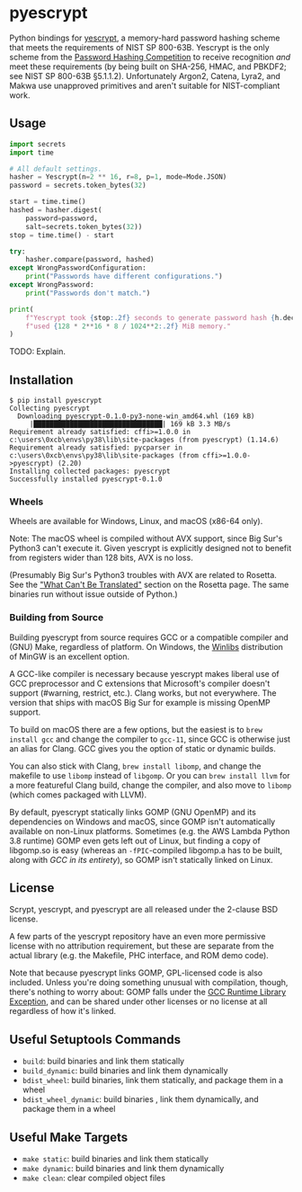 # pyescrypt
Python bindings for [yescrypt](https://github.com/openwall/yescrypt), a memory-hard password hashing scheme that meets the requirements of NIST SP 800-63B. Yescrypt is the only scheme from the [Password Hashing Competition](https://www.password-hashing.net/) to receive recognition *and* meet these requirements (by being built on SHA-256, HMAC, and PBKDF2; see NIST SP 800-63B §5.1.1.2). Unfortunately Argon2, Catena, Lyra2, and Makwa use unapproved primitives and aren't suitable for NIST-compliant work.


## Usage
```python
import secrets
import time

# All default settings.
hasher = Yescrypt(n=2 ** 16, r=8, p=1, mode=Mode.JSON)
password = secrets.token_bytes(32)

start = time.time()
hashed = hasher.digest(
    password=password,
    salt=secrets.token_bytes(32))
stop = time.time() - start

try:
    hasher.compare(password, hashed)
except WrongPasswordConfiguration:
    print("Passwords have different configurations.")
except WrongPassword:
    print("Passwords don't match.")

print(
    f"Yescrypt took {stop:.2f} seconds to generate password hash {h.decode()} and "
    f"used {128 * 2**16 * 8 / 1024**2:.2f} MiB memory."
)
```
TODO: Explain.


## Installation
```shell
$ pip install pyescrypt
Collecting pyescrypt
  Downloading pyescrypt-0.1.0-py3-none-win_amd64.whl (169 kB)
     |████████████████████████████████| 169 kB 3.3 MB/s
Requirement already satisfied: cffi>=1.0.0 in c:\users\0xcb\envs\py38\lib\site-packages (from pyescrypt) (1.14.6)
Requirement already satisfied: pycparser in c:\users\0xcb\envs\py38\lib\site-packages (from cffi>=1.0.0->pyescrypt) (2.20)
Installing collected packages: pyescrypt
Successfully installed pyescrypt-0.1.0
```
### Wheels
Wheels are available for Windows, Linux, and macOS (x86-64 only).

Note: The macOS wheel is compiled without AVX support, since Big Sur's Python3 can't execute it. Given yescrypt is explicitly designed not to benefit from registers wider than 128 bits, AVX is no loss.

(Presumably Big Sur's Python3 troubles with AVX are related to Rosetta. See the ["What Can't Be Translated"](https://developer.apple.com/documentation/apple-silicon/about-the-rosetta-translation-environment) section on the Rosetta page. The same binaries run without issue outside of Python.)

### Building from Source
Building pyescrypt from source requires GCC or a compatible compiler and (GNU) Make, regardless of platform. On Windows, the [Winlibs](https://github.com/brechtsanders/winlibs_mingw) distribution of MinGW is an excellent option. 

A GCC-like compiler is necessary because yescrypt makes liberal use of GCC preprocessor and C extensions that Microsoft's compiler doesn't support (#warning, restrict, etc.). Clang works, but not everywhere. The version that ships with macOS Big Sur for example is missing OpenMP support.

To build on macOS there are a few options, but the easiest is to `brew install gcc` and change the compiler to `gcc-11`, since GCC is otherwise just an alias for Clang. GCC gives you the option of static or dynamic builds.

You can also stick with Clang, `brew install libomp`, and change the makefile to use `libomp` instead of `libgomp`. Or you can `brew install llvm` for a more featureful Clang build, change the compiler, and also move to `libomp` (which comes packaged with LLVM).

By default, pyescrypt statically links GOMP (GNU OpenMP) and its dependencies on Windows and macOS, since GOMP isn't automatically available on non-Linux platforms. Sometimes (e.g. the AWS Lambda Python 3.8 runtime) GOMP even gets left out of Linux, but finding a copy of libgomp.so is easy (whereas an `-fPIC`-compiled libgomp.a has to be built, along with *GCC in its entirety*), so GOMP isn't statically linked on Linux.


## License
Scrypt, yescrypt, and pyescrypt are all released under the 2-clause BSD license.

A few parts of the yescrypt repository have an even more permissive license with no attribution requirement, but these are separate from the actual library (e.g. the Makefile, PHC interface, and ROM demo code).

Note that because pyescrypt links GOMP, GPL-licensed code is also included. Unless you're doing something unusual with compilation, though, there's nothing to worry about: GOMP falls under the [GCC Runtime Library Exception](https://www.gnu.org/licenses/gcc-exception-3.1-faq.en.html), and can be shared under other licenses or no license at all regardless of how it's linked.


## Useful Setuptools Commands
- `build`: build binaries and link them statically
- `build_dynamic`: build binaries and link them dynamically
- `bdist_wheel`: build binaries, link them statically, and package them in a wheel
- `bdist_wheel_dynamic`: build binaries , link them dynamically, and package them in a wheel


## Useful Make Targets
- `make static`: build binaries and link them statically
- `make dynamic`: build binaries and link them dynamically
- `make clean`: clear compiled object files
